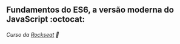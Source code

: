 ## Fundamentos do ES6, a versão moderna do JavaScript :octocat:

###### Curso da [Rockseat](https://rocketseat.com.br/) :rocket: